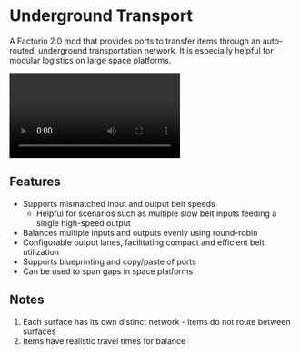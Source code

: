 # Underground Transport
A Factorio 2.0 mod that provides ports to transfer items through an auto-routed, underground transportation network. It is especially helpful for modular logistics on large space platforms.

![](UndergroundTransport.mp4)

## Features
- Supports mismatched input and output belt speeds
  - Helpful for scenarios such as multiple slow belt inputs feeding a single high-speed output
- Balances multiple inputs and outputs evenly using round-robin
- Configurable output lanes, facilitating compact and efficient belt utilization
- Supports blueprinting and copy/paste of ports
- Can be used to span gaps in space platforms

## Notes
1. Each surface has its own distinct network - items do not route between surfaces
1. Items have realistic travel times for balance
